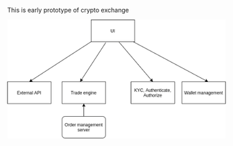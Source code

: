 This is early prototype of crypto exchange

![architecture diagram](https://github.com/victoryeo/cryptoexchange/blob/master/exchange_architecture.png?raw=true)

